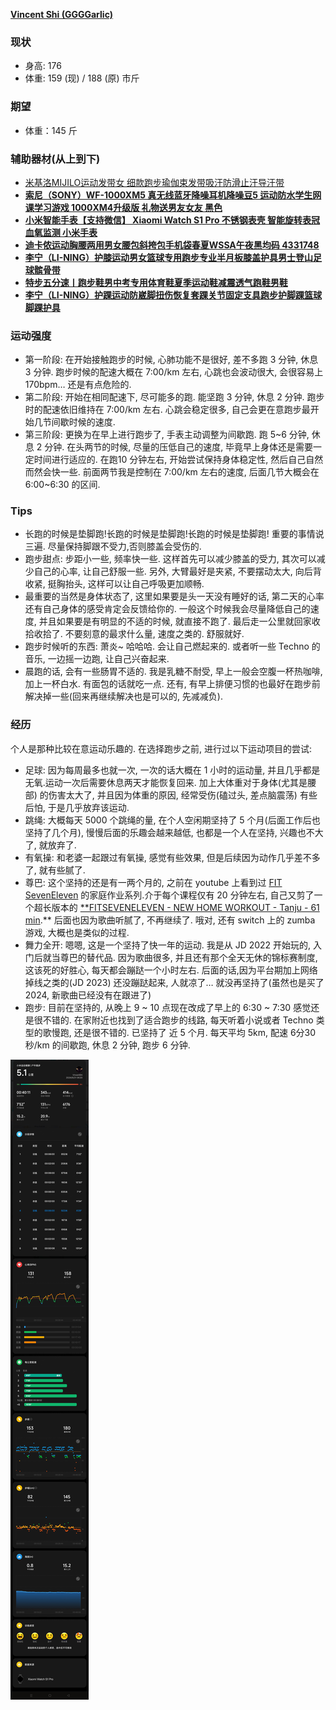 [**Vincent Shi (GGGGarlic)**](https://github.com/ggggarlic)

### **现状**

- 身高: 176
- 体重: 159 (现) / 188 (原) 市斤

### **期望**

- 体重：145 斤

### 辅助器材(从上到下)

- [米基洛MIJILO运动发带女 细款跑步瑜伽束发带吸汗防滑止汗导汗带](https://item.taobao.com/item.htm?spm=a1z09.2.0.0.790c2e8dAc3Tuj&id=710119711658&_u=nlpfurf0aa1)
- [**索尼（SONY）WF-1000XM5 真无线蓝牙降噪耳机降噪豆5 运动防水学生网课学习游戏 1000XM4升级版 礼物送男友女友 黑色**](https://item.jd.com/10081687775553.html)
- [**小米智能手表【支持微信】 Xiaomi Watch S1 Pro 不锈钢表壳 智能旋转表冠 血氧监测 小米手表**](https://item.jd.com/100033302285.html)
- [**迪卡侬运动胸腰两用男女腰包斜挎包手机袋春夏WSSA午夜黑均码 4331748**](https://item.jd.com/100038777656.html#crumb-wrap)
- [**李宁（LI-NING）护膝运动男女篮球专用跑步专业半月板膝盖护具男士登山足球髌骨带**](https://item.jd.com/100032786869.html)
- [**特步五分速丨跑步鞋男中考专用体育鞋夏季运动鞋减震透气跑鞋男鞋**](https://detail.tmall.com/item.htm?id=727682508334&spm=a1z09.2.0.0.5e432e8dfArgqB&_u=nlpfurf9dfa)
- [**李宁（LI-NING）护踝运动防崴脚扭伤恢复套踝关节固定支具跑步护脚踝篮球脚踝护具**](https://item.jd.com/100049569454.html)

### 运动强度

- 第一阶段: 在开始接触跑步的时候, 心肺功能不是很好, 差不多跑 3 分钟, 休息 3 分钟. 跑步时候的配速大概在 7:00/km 左右, 心跳也会波动很大, 会很容易上 170bpm… 还是有点危险的.
- 第二阶段: 开始在相同配速下, 尽可能多的跑. 能坚跑 3 分钟, 休息 2 分钟. 跑步时的配速依旧维持在 7:00/km 左右. 心跳会稳定很多, 自己会更在意跑步最开始几节间歇时候的速度.
- 第三阶段: 更换为在早上进行跑步了, 手表主动调整为间歇跑. 跑 5~6 分钟, 休息 2 分钟. 在头两节的时候, 尽量的压低自己的速度, 毕竟早上身体还是需要一定时间进行适应的. 在跑10 分钟左右, 开始尝试保持身体稳定性, 然后自己自然而然会快一些. 前面两节我是控制在 7:00/km 左右的速度, 后面几节大概会在 6:00~6:30 的区间.

### Tips

- 长跑的时候是垫脚跑!长跑的时候是垫脚跑!长跑的时候是垫脚跑! 重要的事情说三遍. 尽量保持脚跟不受力,否则膝盖会受伤的.
- 跑步甜点: 步距小一些, 频率快一些. 这样首先可以减少膝盖的受力, 其次可以减少自己的心率, 让自己舒服一些. 另外, 大臂最好是夹紧, 不要摆动太大, 向后背收紧, 挺胸抬头, 这样可以让自己呼吸更加顺畅.
- 最重要的当然是身体状态了, 这里如果要是头一天没有睡好的话, 第二天的心率还有自己身体的感受肯定会反馈给你的. 一般这个时候我会尽量降低自己的速度, 并且如果要是有明显的不适的时候, 就直接不跑了. 最后走一公里就回家收拾收拾了. 不要刻意的最求什么量, 速度之类的.  舒服就好.
- 跑步时候听的东西: 萧炎~ 哈哈哈.  会让自己燃起来的. 或者听一些 Techno 的音乐, 一边摇一边跑, 让自己兴奋起来.
- 晨跑的话, 会有一些肠胃不适的. 我是乳糖不耐受, 早上一般会空腹一杯热咖啡, 加上一杯白水. 有面包的话就吃一点. 还有, 有早上排便习惯的也最好在跑步前解决掉一些(回来再继续解决也是可以的, 先减减负).

### 经历

个人是那种比较在意运动乐趣的. 在选择跑步之前, 进行过以下运动项目的尝试:

- 足球: 因为每周最多也就一次, 一次的话大概在 1 小时的运动量, 并且几乎都是无氧.运动一次后需要休息两天才能恢复回来. 加上大体重对于身体(尤其是腰部) 的伤害太大了, 并且因为体重的原因, 经常受伤(磕过头, 差点脑震荡) 有些后怕, 于是几乎放弃该运动.
- 跳绳: 大概每天 5000 个跳绳的量, 在个人空闲期坚持了 5 个月(后面工作后也坚持了几个月), 慢慢后面的乐趣会越来越低, 也都是一个人在坚持, 兴趣也不大了, 就放弃了.
- 有氧操: 和老婆一起跟过有氧操, 感觉有些效果, 但是后续因为动作几乎差不多了, 就有些腻了.
- 尊巴: 这个坚持的还是有一两个月的, 之前在 youtube 上看到过 [FIT SevenEleven](https://www.youtube.com/@fit7eleven) 的家庭作业系列.介于每个课程仅有 20 分钟左右, 自己又剪了一个超长版本的  [**FITSEVENELEVEN - NEW HOME WORKOUT - Tanju - 61 min](https://www.bilibili.com/video/BV1XB4y197o5/?vd_source=8c73ab89c2c319ec88dd4b0ea81674e2).** 后面也因为歌曲听腻了, 不再继续了. 哦对, 还有 switch 上的  zumba 游戏, 大概也是类似的过程.
- 舞力全开:  嗯嗯, 这是一个坚持了快一年的运动. 我是从 JD 2022 开始玩的, 入门后就当尊巴的替代品. 因为歌曲很多, 并且还有那个全天无休的锦标赛制度, 这该死的好胜心, 每天都会蹦跶一个小时左右. 后面的话,因为平台期加上网络掉线之类的(JD 2023) 还没蹦跶起来, 人就凉了… 就没再坚持了(虽然也是买了 2024, 新歌曲已经没有在跟进了)
- 跑步: 目前在坚持的, 从晚上 9 ~ 10 点现在改成了早上的 6:30 ~ 7:30 感觉还是很不错的. 在家附近也找到了适合跑步的线路, 每天听着小说或者 Techno 类型的歌慢跑, 还是很不错的.  已坚持了 近 5 个月. 每天平均 5km, 配速 6分30秒/km 的间歇跑, 休息 2 分钟, 跑步 6 分钟.

![running](media/running.jpg)